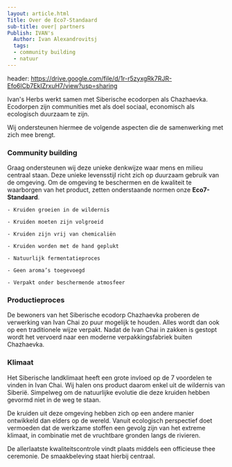 ```yaml
---
layout: article.html
Title: Over de Eco7-Standaard
sub-title: over| partners
Publish: IVAN's
  Author: Ivan Alexandrovitsj
  tags:
  - community building
  - natuur
---
```


header: https://drive.google.com/file/d/1r-r5zyxgRk7RJR-Efo6lCb7EkIZrxuH7/view?usp=sharing

Ivan's Herbs werkt samen met Siberische ecodorpen als Chazhaevka. Ecodorpen zijn communities met als doel sociaal, economisch als ecologisch duurzaam te zijn.

Wij ondersteunen hiermee de volgende aspecten die de samenwerking met zich mee brengt.

### Community building

Graag ondersteunen wij deze unieke denkwijze waar mens en milieu centraal staan. Deze unieke levensstijl richt zich op duurzaam gebruik van de omgeving. Om de omgeving te beschermen en de kwaliteit te waarborgen van het product, zetten onderstaande normen onze **Eco7-Standaard**.

    - Kruiden groeien in de wildernis

    - Kruiden moeten zijn volgroeid

    - Kruiden zijn vrij van chemicaliën

    - Kruiden worden met de hand geplukt

    - Natuurlijk fermentatieproces

    - Geen aroma’s toegevoegd

    - Verpakt onder beschermende atmosfeer

### Productieproces

De bewoners van het Siberische ecodorp Chazhaevka proberen de verwerking van Ivan Chai zo puur mogelijk te houden. Alles wordt dan ook op een traditionele wijze verpakt. Nadat de Ivan Chai in zakken is gestopt wordt het vervoerd naar een moderne verpakkingsfabriek buiten Chazhaevka.
    
### Klimaat

Het Siberische landklimaat heeft een grote invloed op de 7 voordelen te vinden in Ivan Chai. Wij halen ons product daarom enkel uit de wildernis van Siberië. Simpelweg om de natuurlijke evolutie die deze kruiden hebben gevormd niet in de weg te staan.

De kruiden uit deze omgeving hebben zich op een andere manier ontwikkeld dan elders op de wereld. Vanuit ecologisch perspectief doet vermoeden dat de werkzame stoffen een gevolg zijn van het extreme klimaat, in combinatie met de vruchtbare gronden langs de rivieren.

De allerlaatste kwaliteitscontrole vindt plaats middels een officieuse thee ceremonie. De smaakbeleving staat hierbij centraal.
